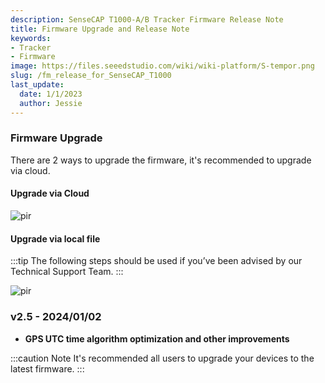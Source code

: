 ```yaml
---
description: SenseCAP T1000-A/B Tracker Firmware Release Note
title: Firmware Upgrade and Release Note
keywords:
- Tracker
- Firmware
image: https://files.seeedstudio.com/wiki/wiki-platform/S-tempor.png
slug: /fm_release_for_SenseCAP_T1000
last_update:
  date: 1/1/2023
  author: Jessie
---
```


### Firmware Upgrade

There are 2 ways to upgrade the firmware, it's recommended to upgrade via cloud.

#### Upgrade via Cloud

<p style={{textAlign: 'center'}}><img src="https://files.seeedstudio.com/wiki/SenseCAP/Sidewalk_Kit/get-updates.png" alt="pir" width={800} height="auto" /></p>

#### Upgrade via local file

:::tip
The following steps should be used if you’ve been advised by our Technical Support Team.
:::

<p style={{textAlign: 'center'}}><img src="https://files.seeedstudio.com/wiki/SenseCAP/Sidewalk_Kit/up-fiele.png" alt="pir" width={800} height="auto" /></p>

### v2.5 - 2024/01/02

* **GPS UTC time algorithm optimization and other improvements**

:::caution Note
It's recommended all users to upgrade your devices to the latest firmware.
:::
